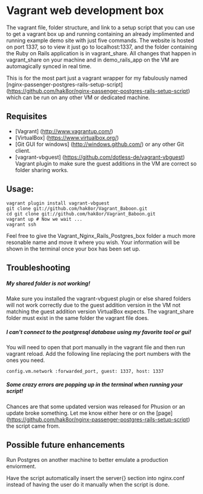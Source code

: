 Vagrant web development box
============================
The vagrant file, folder structure, and link to a setup script that you can use to get a vagrant box up and running containing an already implimented and running example demo site with just five commands. The website is hosted on port 1337, so to view it just go to localhost:1337, and the folder containing the Ruby on Rails application is in vagrant_share. All changes that happen in vagrant_share on your machine and in demo_rails_app on the VM are automagically synced in real time.

This is for the most part just a vagrant wrapper for my fabulously named [nginx-passenger-postgres-rails-setup-script] (https://github.com/hak8or/nginx-passenger-postgres-rails-setup-script) which can be run on any other VM or dedicated machine.

Requisites
----------
+ [Vagrant] (http://www.vagrantup.com/)
+ [VirtualBox] (https://www.virtualbox.org/)
+ [Git GUI for windows] (http://windows.github.com/) or any other Git client.
+ [vagrant-vbguest] (https://github.com/dotless-de/vagrant-vbguest) Vagrant plugin to make sure the guest additions in the VM are correct so folder sharing works.

Usage:
---------
```Batchfile
vagrant plugin install vagrant-vbguest
git clone git://github.com/hak8or/Vagrant_Baboon.git
cd git clone git://github.com/hak8or/Vagrant_Baboon.git
vagrant up # Now we wait ...
vagrant ssh
```

Feel free to give the Vagrant_Nginx_Rails_Postgres_box folder a much more resonable name and move it where you wish. Your information will be shown in the terminal once your box has been set up.

Troubleshooting
---------------
##### My shared folder is not working!
Make sure you installed the vagrant-vbguest plugin or else shared folders will not work correctly due to the guest addition version in the VM not matching the guest addition version VirtualBox expects. The vagrant_share folder must exist in the same folder the vagrant file does.

##### I can't connect to the postgresql database using my favorite tool or gui!
You will need to open that port manually in the vagrant file and then run vagrant reload. Add the following line replacing the port numbers with the ones you need.
```
config.vm.network :forwarded_port, guest: 1337, host: 1337
```

##### Some crazy errors are popping up in the terminal when running your script!
Chances are that some updated version was released for Phusion or an update broke something. Let me know either here or on the [page] (https://github.com/hak8or/nginx-passenger-postgres-rails-setup-script) the script came from.

Possible future enhancements
----------------------------
Run Postgres on another machine to better emulate a production enviorment.

Have the script automatically insert the server{} section into nginx.conf instead of having the user do it manually when the script is done.